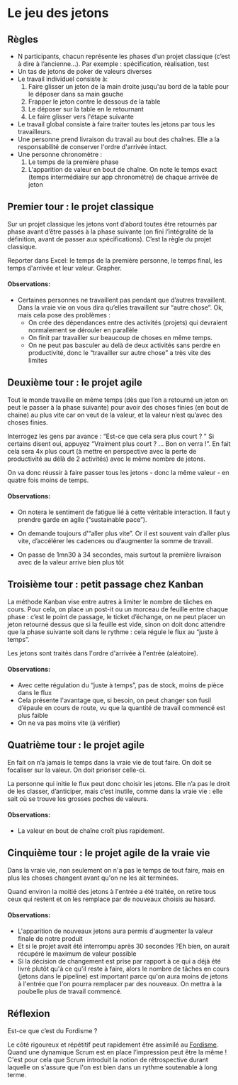 # Le jeu des jetons

## Règles
- N participants, chacun représente les phases d’un projet classique (c’est à dire à l’ancienne…). Par exemple : spécification, réalisation, test
- Un tas de jetons de poker de valeurs diverses
- Le travail individuel consiste à:
  1. Faire glisser un jeton de la main droite jusqu'au bord de la table pour le déposer dans sa main gauche
  2. Frapper le jeton contre le dessous de la table
  3. Le déposer sur la table en le retournant
  4. Le faire glisser vers l'étape suivante
- Le travail global consiste à faire traiter toutes les jetons par tous les travailleurs.
- Une personne prend livraison du travail au bout des chaînes. Elle a la responsabilité de conserver l'ordre d'arrivée intact.
- Une personne chronomètre : 
  1. Le temps de la première phase
  2. L'apparition de valeur en bout de chaîne. On note le temps exact (temps intermédiaire sur app chronomètre) de chaque arrivée de jeton

## Premier tour : le projet classique

Sur un projet classique les jetons vont d’abord toutes être retournés par phase avant d’être passés à la phase suivante (on fini l’intégralité de la définition, avant de passer aux spécifications). C’est la règle du projet classique.

Reporter dans Excel: le temps de la première personne, le temps final, les temps d'arrivée et leur valeur. Grapher.

#### Observations:

- Certaines personnes ne travaillent pas pendant que d’autres travaillent. Dans la vraie vie on vous dira qu’elles travaillent sur “autre chose”. Ok, mais cela pose des problèmes : 
   - On crée des dépendances entre des activités (projets) qui devraient normalement se dérouler en parallèle
   - On finit par travailler sur beaucoup de choses en même temps.
   - On ne peut pas basculer au delà de deux activités sans perdre en productivité, donc le “travailler sur autre chose” a très vite des limites

## Deuxième tour : le projet agile

Tout le monde travaille en même temps (dès que l’on a retourné un jeton on peut le passer à la phase suivante) pour avoir des choses finies (en bout de chaine) au plus vite car on veut de la valeur, et la valeur n’est qu’avec des choses finies. 

Interrogez les gens par avance : “Est-ce que cela sera plus court ? " Si certains disent oui, appuyez “Vraiment plus court ? … Bon on verra !”. En fait cela sera 4x plus court (à mettre en perspective avec la perte de productivité au délà de 2 activités) avec le même nombre de jetons.

On va donc réussir à faire passer tous les jetons - donc la même valeur - en quatre fois moins de temps.

#### Observations:

- On notera le sentiment de fatigue lié à cette véritable interaction. Il faut y prendre garde en agile (“sustainable pace”).

- On demande toujours d’“aller plus vite”. Or il est souvent vain d’aller plus vite, d’accélérer les cadences ou d’augmenter la somme de travail. 

- On passe de 1mn30 à 34 secondes, mais surtout la première livraison avec de la valeur arrive bien plus tôt

## Troisième tour : petit passage chez Kanban

 La méthode Kanban vise entre autres à limiter le nombre de tâches en cours. Pour cela, on place un post-it ou un morceau de feuille entre chaque phase : c’est le point de passage, le ticket d’échange, on ne peut placer un jeton retourné dessus que si la feuille est vide, sinon on doit donc attendre que la phase suivante soit dans le rythme : cela régule le flux au “juste à temps”.

Les jetons sont traités dans l'ordre d'arrivée à l'entrée (aléatoire).

#### Observations:

- Avec cette régulation du “juste à temps”, pas de stock, moins de pièce dans le flux
- Cela présente l'avantage que, si besoin, on peut changer son fusil d’épaule en cours de route, vu que la quantité de travail commencé est plus faible
- On ne va pas moins vite (à vérifier)

## Quatrième tour : le projet agile

En fait on n’a jamais le temps dans la vraie vie de tout faire. On doit
se focaliser sur la valeur. On doit prioriser celle-ci. 

La personne qui initie le flux peut donc choisir les jetons. Elle n’a
pas le droit de les classer, d’anticiper, mais c’est inutile, comme dans
la vraie vie : elle sait où se trouve les grosses poches de valeurs. 

#### Observations:

- La valeur en bout de chaîne croît plus rapidement.

## Cinquième tour : le projet agile de la vraie vie

Dans la vraie vie, non seulement on n'a pas le temps de tout faire, mais en plus les choses changent avant qu'on ne les ait terminées.

Quand environ la moitié des jetons à l'entrée a été traitée, on retire tous ceux qui restent et on les remplace par de nouveaux choisis au hasard.

#### Observations:

- L'apparition de nouveaux jetons aura permis d'augmenter la valeur finale de notre produit
- Et si le projet avait été interrompu après 30 secondes ?Eh bien, on aurait récupéré le maximum de valeur possible
- Si la décision de changement est prise par rapport à ce qui a déjà été livré plutôt qu'à ce qu'il reste à faire, alors le nombre de tâches en cours (jetons dans le pipeline) est important parce qu'on aura moins de jetons à l'entrée que l'on pourra remplacer par des nouveaux. On mettra à la poubelle plus de travail commencé.

## Réflexion

Est-ce que c’est du Fordisme ?


Le côté rigoureux et répétitif peut rapidement être assimilé au [Fordisme](https://fr.wikipedia.org/wiki/Fordisme). Quand une dynamique Scrum est en place l’impression peut être la même ! C'est pour cela que Scrum introduit la notion de rétrospective durant laquelle on s'assure que l'on est bien dans un rythme soutenable à long terme.

